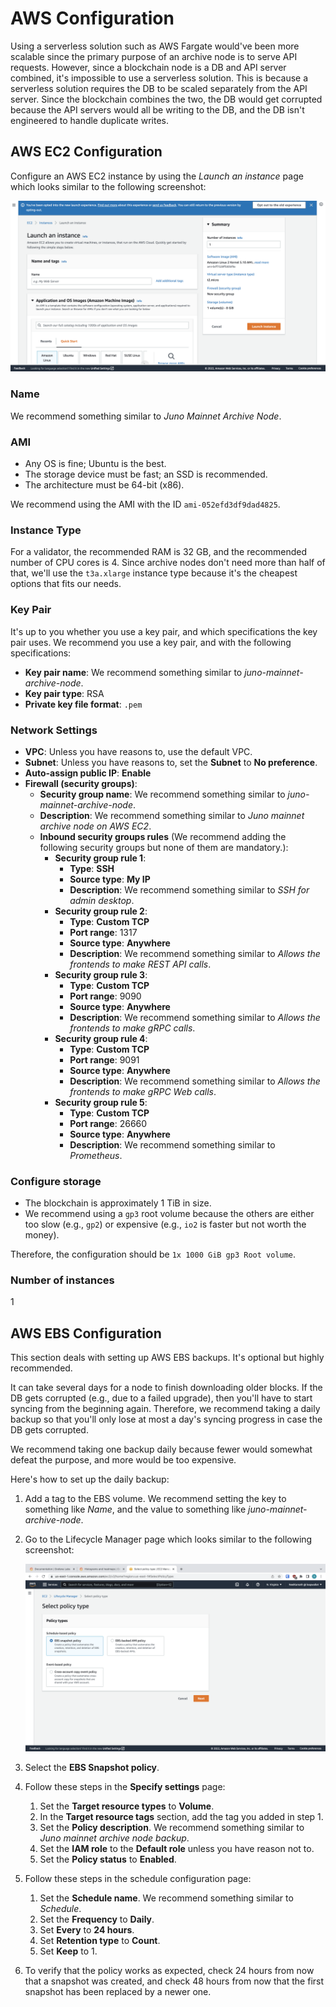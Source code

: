 # AWS Configuration

Using a serverless solution such as AWS Fargate would've been more scalable since the primary purpose of an archive node is to serve API requests. However, since a blockchain node is a DB and API server combined, it's impossible to use a serverless solution. This is because a serverless solution requires the DB to be scaled separately from the API server. Since the blockchain combines the two, the DB would get corrupted because the API servers would all be writing to the DB, and the DB isn't engineered to handle duplicate writes.

## AWS EC2 Configuration

Configure an AWS EC2 instance by using the _Launch an instance_ page which looks similar to the following screenshot:

![Launch an instance](launch-instance.png)

### Name

We recommend something similar to _Juno Mainnet Archive Node_.

### AMI

- Any OS is fine; Ubuntu is the best.
- The storage device must be fast; an SSD is recommended.
- The architecture must be 64-bit (x86).

We recommend using the AMI with the ID `ami-052efd3df9dad4825`.

### Instance Type

For a validator, the recommended RAM is 32 GB, and the recommended number of CPU cores is 4. Since archive nodes don't need more than half of that, we'll use the `t3a.xlarge` instance type because it's the cheapest options that fits our needs.

### Key Pair

It's up to you whether you use a key pair, and which specifications the key pair uses. We recommend you use a key pair, and with the following specifications:

- **Key pair name**: We recommend something similar to _juno-mainnet-archive-node_.
- **Key pair type**: RSA
- **Private key file format**: `.pem`

### Network Settings

- **VPC**: Unless you have reasons to, use the default VPC.
- **Subnet**: Unless you have reasons to, set the **Subnet** to **No preference**.
- **Auto-assign public IP**: **Enable**
- **Firewall (security groups)**:
    - **Security group name**: We recommend something similar to _juno-mainnet-archive-node_.
    - **Description**: We recommend something similar to _Juno mainnet archive node on AWS EC2_.
    - **Inbound security groups rules** (We recommend adding the following security groups but none of them are mandatory.):
        - **Security group rule 1**:
            - **Type**: **SSH**
            - **Source type**: **My IP**
            - **Description**: We recommend something similar to _SSH for admin desktop_.
        - **Security group rule 2**:
            - **Type**: **Custom TCP**
            - **Port range**: 1317
            - **Source type**: **Anywhere**
            - **Description**: We recommend something similar to _Allows the frontends to make REST API calls_.
        - **Security group rule 3**:
            - **Type**: **Custom TCP**
            - **Port range**: 9090
            - **Source type**: **Anywhere**
            - **Description**: We recommend something similar to _Allows the frontends to make gRPC calls_.
        - **Security group rule 4**:
            - **Type**: **Custom TCP**
            - **Port range**: 9091
            - **Source type**: **Anywhere**
            - **Description**: We recommend something similar to _Allows the frontends to make gRPC Web calls_.
        - **Security group rule 5**:
            - **Type**: **Custom TCP**
            - **Port range**: 26660
            - **Source type**: **Anywhere**
            - **Description**: We recommend something similar to _Prometheus_.

### Configure storage

- The blockchain is approximately 1 TiB in size.
- We recommend using a `gp3` root volume because the others are either too slow (e.g., `gp2`) or expensive (e.g., `io2`
  is faster but not worth the money).

Therefore, the configuration should be `1x 1000 GiB gp3 Root volume`.

### Number of instances

1

## AWS EBS Configuration

This section deals with setting up AWS EBS backups. It's optional but highly recommended.

It can take several days for a node to finish downloading older blocks. If the DB gets corrupted (e.g., due to a failed upgrade), then you'll have to start syncing from the beginning again. Therefore, we recommend taking a daily backup so that you'll only lose at most a day's syncing progress in case the DB gets corrupted.

We recommend taking one backup daily because fewer would somewhat defeat the purpose, and more would be too expensive.

Here's how to set up the daily backup:

1. Add a tag to the EBS volume. We recommend setting the key to something like _Name_, and the value to something like _juno-mainnet-archive-node_.
2. Go to the Lifecycle Manager page which looks similar to the following screenshot:

   ![Lifecycle Manager](lifecycle-manager.png)
3. Select the **EBS Snapshot policy**.
4. Follow these steps in the **Specify settings** page:
    1. Set the **Target resource types** to **Volume**.
    2. In the **Target resource tags** section, add the tag you added in step 1.
    3. Set the **Policy description**. We recommend something similar to _Juno mainnet archive node backup_.
    4. Set the **IAM role** to the **Default role** unless you have reason not to.
    5. Set the **Policy status** to **Enabled**.
5. Follow these steps in the schedule configuration page:
    1. Set the **Schedule name**. We recommend something similar to _Schedule_.
    2. Set the **Frequency** to **Daily**.
    3. Set **Every** to **24 hours**.
    4. Set **Retention type** to **Count**.
    5. Set **Keep** to 1.
6. To verify that the policy works as expected, check 24 hours from now that a snapshot was created, and check 48 hours from now that the first snapshot has been replaced by a newer one.
